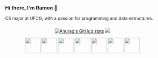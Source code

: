 ### Hi there, I'm Ramon 👋
CS major at UFCG, with a passion for programming and data estructures.
###
<div align="center">
  
  <img>[![Anurag's GitHub stats](https://github-readme-stats.vercel.app/api?username=JRamonAlves&theme=transparent&include_all_commits=true&count_private=true&show_icons=true)](https://github.com/anuraghazra/github-readme-stats)</img>
  <img src="https://github-readme-stats.vercel.app/api/top-langs/?username=JRamonAlves&langs_count=7&theme=transparent"/>
</div>

<div align="center">
  <img height=50 src="https://cdn.jsdelivr.net/gh/devicons/devicon@latest/icons/python/python-original.svg" />
  <img height=50 src="https://cdn.jsdelivr.net/gh/devicons/devicon@latest/icons/java/java-original.svg" />
  <img height=50 src="https://cdn.jsdelivr.net/gh/devicons/devicon@latest/icons/react/react-original.svg" />
  <img height=50 src="https://cdn.jsdelivr.net/gh/devicons/devicon@latest/icons/clojure/clojure-original.svg" />
  <img height=50 src="https://cdn.jsdelivr.net/gh/devicons/devicon@latest/icons/javascript/javascript-original.svg" />
  <img height=50 src="https://cdn.jsdelivr.net/gh/devicons/devicon@latest/icons/nestjs/nestjs-original.svg" />
  <img height=50 src="https://cdn.jsdelivr.net/gh/devicons/devicon@latest/icons/nextjs/nextjs-original.svg" />
          
</div>
          
